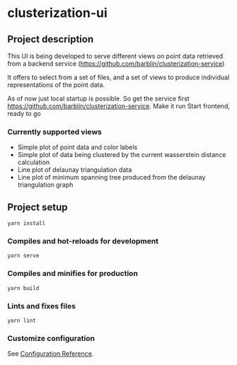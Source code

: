 # clusterization-ui

## Project description
This UI is being developed to serve different views on point data retrieved from a backend service 
(https://github.com/barblin/clusterization-service)

It offers to select from a set of files, and a set of views to produce individual representations of the point data.

As of now just local startup is possible. So get the service first https://github.com/barblin/clusterization-service.
Make it run
Start frontend, ready to go

### Currently supported views
* Simple plot of point data and color labels
* Simple plot of data being clustered by the current wasserstein distance calculation
* Line plot of delaunay triangulation data
* Line plot of minimum spanning tree produced from the delaunay triangulation graph

## Project setup
```
yarn install
```

### Compiles and hot-reloads for development
```
yarn serve
```

### Compiles and minifies for production
```
yarn build
```

### Lints and fixes files
```
yarn lint
```

### Customize configuration
See [Configuration Reference](https://cli.vuejs.org/config/).
